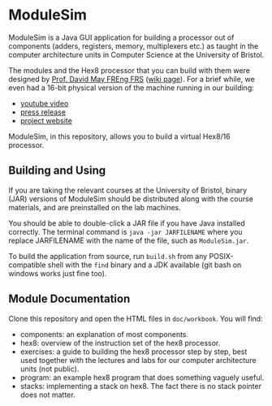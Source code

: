 # ModuleSim

ModuleSim is a Java GUI application for building a processor out of components (adders, registers, memory, multiplexers etc.) as taught in the computer architecture units in Computer Science at the University of Bristol.

The modules and the Hex8 processor that you can build with them were designed by [Prof. David May FREng FRS](http://people.cs.bris.ac.uk/~dave/) ([wiki page](https://en.wikipedia.org/wiki/David_May_(computer_scientist))). For a brief while, we even had a 16-bit physical version of the machine running in our building:

  - [youtube video](https://www.youtube.com/watch?v=sQM2s8UJJQw)
  - [press release](https://www.bristol.ac.uk/news/2016/november/big-hex.html)
  - [project website](https://bighexmachine.github.io/)

ModuleSim, in this repository, allows you to build a virtual Hex8/16 processor.

## Building and Using

If you are taking the relevant courses at the University of Bristol, binary (JAR) versions of ModuleSim should be distributed along with the course materials, and are preinstalled on the lab machines.

You should be able to double-click a JAR file if you have Java installed correctly. The terminal command is `java -jar JARFILENAME` where you replace JARFILENAME with the name of the file, such as `ModuleSim.jar`.

To build the application from source, run `build.sh` from any POSIX-compatible shell with the `find` binary and a JDK available (git bash on windows works just fine too).

## Module Documentation

Clone this repository and open the HTML files in `doc/workbook`. You will find:

  - components: an explanation of most components.
  - hex8: overview of the instruction set of the hex8 processor.
  - exercises: a guide to building the hex8 processor step by step, best used together with the lectures and labs for our computer architecture units (not public).
  - program: an example hex8 program that does something vaguely useful.
  - stacks: implementing a stack on hex8. The fact there is no stack pointer does not matter.